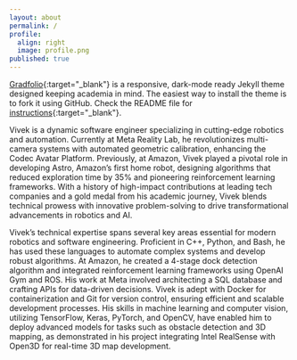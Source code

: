 ```yaml
---
layout: about
permalink: /
profile:
  align: right
  image: profile.png
published: true
---
```


[Gradfolio](https://github.com/jitinnair1/gradfolio){:target="_blank"} is a responsive, dark-mode ready Jekyll theme designed keeping academia in mind. The easiest way to install the theme is to fork it using GitHub. Check the README file for [instructions](https://github.com/jitinnair1/gradfolio#installation){:target="_blank"}.

Vivek is a dynamic software engineer specializing in cutting-edge robotics and automation. Currently at Meta Reality Lab, he revolutionizes multi-camera systems with automated geometric calibration, enhancing the Codec Avatar Platform. Previously, at Amazon, Vivek played a pivotal role in developing Astro, Amazon’s first home robot, designing algorithms that reduced exploration time by 35% and pioneering reinforcement learning frameworks. With a history of high-impact contributions at leading tech companies and a gold medal from his academic journey, Vivek blends technical prowess with innovative problem-solving to drive transformational advancements in robotics and AI.

Vivek’s technical expertise spans several key areas essential for modern robotics and software engineering. Proficient in C++, Python, and Bash, he has used these languages to automate complex systems and develop robust algorithms. At Amazon, he created a 4-stage dock detection algorithm and integrated reinforcement learning frameworks using OpenAI Gym and ROS. His work at Meta involved architecting a SQL database and crafting APIs for data-driven decisions. Vivek is adept with Docker for containerization and Git for version control, ensuring efficient and scalable development processes. His skills in machine learning and computer vision, utilizing TensorFlow, Keras, PyTorch, and OpenCV, have enabled him to deploy advanced models for tasks such as obstacle detection and 3D mapping, as demonstrated in his project integrating Intel RealSense with Open3D for real-time 3D map development.
